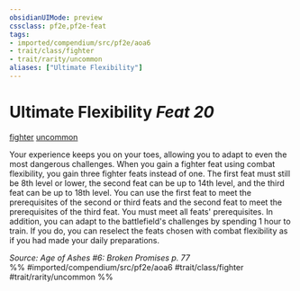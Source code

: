 ```yaml
---
obsidianUIMode: preview
cssclass: pf2e,pf2e-feat
tags:
- imported/compendium/src/pf2e/aoa6
- trait/class/fighter
- trait/rarity/uncommon
aliases: ["Ultimate Flexibility"]
---
```

# Ultimate Flexibility  *Feat 20*  
[fighter](rules/traits/fighter.md)  [uncommon](uncommon.md)  


Your experience keeps you on your toes, allowing you to adapt to even the most dangerous challenges. When you gain a fighter feat using combat flexibility, you gain three fighter feats instead of one. The first feat must still be 8th level or lower, the second feat can be up to 14th level, and the third feat can be up to 18th level. You can use the first feat to meet the prerequisites of the second or third feats and the second feat to meet the prerequisites of the third feat. You must meet all feats' prerequisites. In addition, you can adapt to the battlefield's challenges by spending 1 hour to train. If you do, you can reselect the feats chosen with combat flexibility as if you had made your daily preparations.

*Source: Age of Ashes #6: Broken Promises p. 77*  
%% #imported/compendium/src/pf2e/aoa6 #trait/class/fighter #trait/rarity/uncommon %%